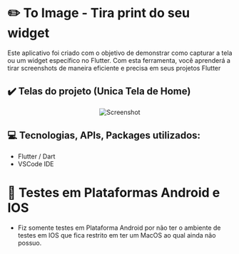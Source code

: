 # :pencil2: To Image - Tira print do seu widget

Este aplicativo foi criado com o objetivo de demonstrar como capturar a tela ou um widget específico no Flutter. Com esta ferramenta, você aprenderá a tirar screenshots de maneira eficiente e precisa em seus projetos Flutter

## :heavy_check_mark: Telas do projeto (Unica Tela de Home)
<center>

![Screenshot](./demo.gif)
</center>

## :computer: Tecnologias, APIs, Packages utilizados:
  
  * Flutter / Dart
  * VSCode IDE



# :iphone: Testes em Plataformas Android e IOS

  - Fiz somente testes em Plataforma Android por não ter o ambiente de testes em IOS que fica restrito em ter um MacOS ao qual ainda não possuo.

